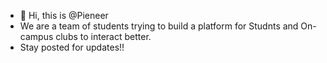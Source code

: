 - 👋 Hi, this is @Pieneer
- We are a team of students trying to build a platform for Studnts and On-campus clubs to interact better. 
- Stay posted for updates!!
<!---
Pieneer/Pieneer is a ✨ special ✨ repository because its `README.md` (this file) appears on your GitHub profile.
You can click the Preview link to take a look at your changes.
--->
